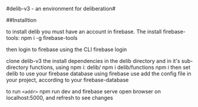 #delib-v3 - an environment for deliberation#

##Installtion

to install delib you must have an account in firebase.
The install firebase-tools:
npm i -g firebase-tools

then login to firebase using the CLI
firebase login

clone delib-v3
the install dependencies in the delib directory and in it's sub-directory functions, using npm i:
delib/ npm i
delib/functions npm i
then set delib to use your firebase database using firebase use <your fire-base-name>
add the config file in your project, according to your firebase-database

to run
`<addr>` npm run dev
and 
firebase serve
open browser on localhost:5000, and refresh to see changes




